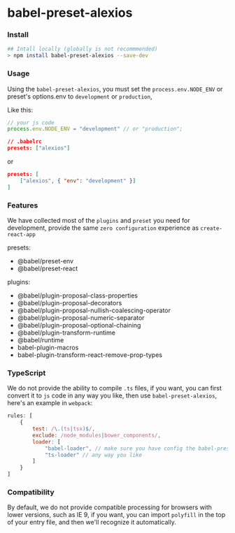# babel-preset-alexios

### Install

```bash
## Intall locally (globally is not recommmended)
> npm install babel-preset-alexios --save-dev
```

### Usage

Using the `babel-preset-alexios`, you must set the `process.env.NODE_ENV` or preset's options.env to `development` or `production`,

Like this:

```javascript
// your js code
process.env.NODE_ENV = "development" // or "production";
```

```json
// .babelrc
presets: ["alexios"]
```

or

```json
presets: [
    ["alexios", { "env": "development" }]
]
```

### Features

We have collected most of the `plugins` and `preset` you need for development, provide the same `zero configuration` experience as `create-react-app`

presets: 

- @babel/preset-env
- @babel/preset-react

plugins:

- @babel/plugin-proposal-class-properties
- @babel/plugin-proposal-decorators
- @babel/plugin-proposal-nullish-coalescing-operator
- @babel/plugin-proposal-numeric-separator
- @babel/plugin-proposal-optional-chaining
- @babel/plugin-transform-runtime
- @babel/runtime
- babel-plugin-macros
- babel-plugin-transform-react-remove-prop-types

### TypeScript

We do not provide the ability to compile `.ts` files, if you want, you can first convert it to `js` code in any way you like, then use `babel-preset-alexios`, here's an example in `webpack`:

```javascript
rules: [
    {
        test: /\.(ts|tsx)$/,
        exclude: /node_modules|bower_components/,
        loader: [
            "babel-loader", // make sure you have config the babel-preset-alexios
            "ts-loader" // any way you like
        ]
    }
]
```

### Compatibility

By default, we do not provide compatible processing for browsers with lower versions, such as IE 9, if you want, you can import `polyfill` in the top of your entry file, and then we'll recognize it automatically.
